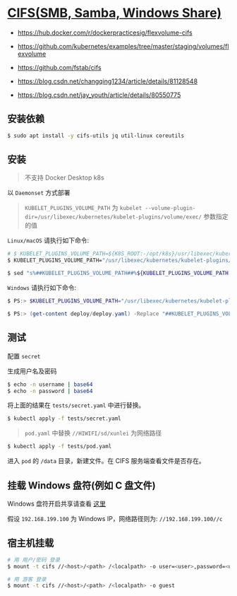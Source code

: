 # [CIFS(SMB, Samba, Windows Share)](https://github.com/docker-practice/flexvolume_cifs)

* https://hub.docker.com/r/dockerpracticesig/flexvolume-cifs

* https://github.com/kubernetes/examples/tree/master/staging/volumes/flexvolume

* https://github.com/fstab/cifs
* https://blog.csdn.net/changqing1234/article/details/81128548
* https://blog.csdn.net/jay_youth/article/details/80550775

## 安装依赖

```bash
$ sudo apt install -y cifs-utils jq util-linux coreutils
```

## 安装

> 不支持 Docker Desktop k8s

以 `Daemonset` 方式部署

> `KUBELET_PLUGINS_VOLUME_PATH` 为 `kubelet --volume-plugin-dir=/usr/libexec/kubernetes/kubelet-plugins/volume/exec/` 参数指定的值

`Linux/macOS` 请执行如下命令:

```bash
# $ KUBELET_PLUGINS_VOLUME_PATH=${K8S_ROOT:-/opt/k8s}/usr/libexec/kubernetes/kubelet-plugins/volume/exec
$ KUBELET_PLUGINS_VOLUME_PATH="/usr/libexec/kubernetes/kubelet-plugins/volume/exec"

$ sed "s%##KUBELET_PLUGINS_VOLUME_PATH##%${KUBELET_PLUGINS_VOLUME_PATH:?value empty}%g" deploy/deploy.yaml | kubectl apply -f -
```

`Windows` 请执行如下命令:

```powershell
$ PS:> $KUBELET_PLUGINS_VOLUME_PATH="/usr/libexec/kubernetes/kubelet-plugins/volume/exec"

$ PS:> (get-content deploy/deploy.yaml) -Replace "##KUBELET_PLUGINS_VOLUME_PATH##",${KUBELET_PLUGINS_VOLUME_PATH} | kubectl apply -f -
```

## 测试

配置 `secret`

生成用户名及密码

```bash
$ echo -n username | base64
$ echo -n password | base64
```

将上面的结果在 `tests/secret.yaml` 中进行替换。

```bash
$ kubectl apply -f tests/secret.yaml
```

> `pod.yaml` 中替换 `//HIWIFI/sd/xunlei` 为网络路径

```bash
$ kubectl apply -f tests/pod.yaml
```

进入 `pod` 的 `/data` 目录，新建文件。在 CIFS 服务端查看文件是否存在。

## 挂载 Windows 盘符(例如 C 盘文件)

Windows 盘符开启共享请查看 [这里](https://jingyan.baidu.com/article/e2284b2b6d8afbe2e6118d01.html)

假设 `192.168.199.100` 为 Windows IP，网络路径则为: `//192.168.199.100//c`

## 宿主机挂载

```bash
# 用 用户/密码 登录
$ mount -t cifs //<host>/<path> /<localpath> -o user=<user>,password=<user>

# 用 游客 登录
$ mount -t cifs //<host>/<path> /<localpath> -o guest
```
